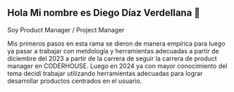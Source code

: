 ## Hola Mi nombre es Diego Díaz Verdellana  👋
Soy Product Manager /  Project Manager

Mis primeros pasos  en esta rama se dieron de manera empírica para luego ya pasar a trabajar con metdología  y herramientas adecuadas a partir de  diciembre del 2023 a partir de la carrera de seguir la carrera de product manager en CODERHOUSE. Luego en 2024 ya con mayor conocimiento del tema decidí trabajar utilizando herramientas adecuadas para lograr desarrollar productos centrados en el usuario.

<!--
**diegoverdellana/diegoverdellana** is a ✨ _special_ ✨ repository because its `README.md` (this file) appears on your GitHub profile.

Here are some ideas to get you started:

- 🔭 I’m currently working on ...
- 🌱 I’m currently learning ...
- 👯 I’m looking to collaborate on ...
- 🤔 I’m looking for help with ...
- 💬 Ask me about ...
- 📫 How to reach me: ...
- 😄 Pronouns: ...
- ⚡ Fun fact: ...
-->
